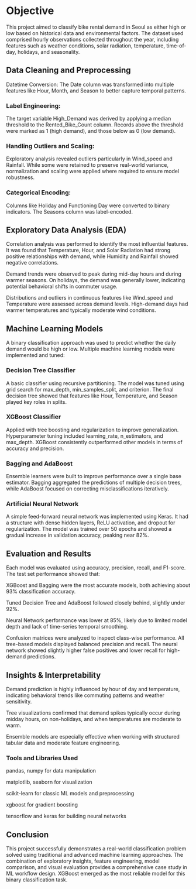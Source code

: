 # Objective
This project aimed to classify bike rental demand in Seoul as either high or low based on historical data and environmental factors. The dataset used comprised hourly observations collected throughout the year, including features such as weather conditions, solar radiation, temperature, time-of-day, holidays, and seasonality.

## Data Cleaning and Preprocessing
Datetime Conversion:
The Date column was transformed into multiple features like Hour, Month, and Season to better capture temporal patterns.

### Label Engineering:
The target variable High_Demand was derived by applying a median threshold to the Rented_Bike_Count column. Records above the threshold were marked as 1 (high demand), and those below as 0 (low demand).

### Handling Outliers and Scaling:
Exploratory analysis revealed outliers particularly in Wind_speed and Rainfall. While some were retained to preserve real-world variance, normalization and scaling were applied where required to ensure model robustness.

### Categorical Encoding:
Columns like Holiday and Functioning Day were converted to binary indicators. The Seasons column was label-encoded.

## Exploratory Data Analysis (EDA)
Correlation analysis was performed to identify the most influential features. It was found that Temperature, Hour, and Solar Radiation had strong positive relationships with demand, while Humidity and Rainfall showed negative correlations.

Demand trends were observed to peak during mid-day hours and during warmer seasons. On holidays, the demand was generally lower, indicating potential behavioral shifts in commuter usage.

Distributions and outliers in continuous features like Wind_speed and Temperature were assessed across demand levels. High-demand days had warmer temperatures and typically moderate wind conditions.

## Machine Learning Models
A binary classification approach was used to predict whether the daily demand would be high or low. Multiple machine learning models were implemented and tuned:

### Decision Tree Classifier
A basic classifier using recursive partitioning. The model was tuned using grid search for max_depth, min_samples_split, and criterion. The final decision tree showed that features like Hour, Temperature, and Season played key roles in splits.

### XGBoost Classifier
Applied with tree boosting and regularization to improve generalization. Hyperparameter tuning included learning_rate, n_estimators, and max_depth. XGBoost consistently outperformed other models in terms of accuracy and precision.

### Bagging and AdaBoost
Ensemble learners were built to improve performance over a single base estimator. Bagging aggregated the predictions of multiple decision trees, while AdaBoost focused on correcting misclassifications iteratively.

### Artificial Neural Network
A simple feed-forward neural network was implemented using Keras. It had a structure with dense hidden layers, ReLU activation, and dropout for regularization. The model was trained over 50 epochs and showed a gradual increase in validation accuracy, peaking near 82%.

## Evaluation and Results
Each model was evaluated using accuracy, precision, recall, and F1-score. The test set performance showed that:

XGBoost and Bagging were the most accurate models, both achieving about 93% classification accuracy.

Tuned Decision Tree and AdaBoost followed closely behind, slightly under 92%.

Neural Network performance was lower at 85%, likely due to limited model depth and lack of time-series temporal smoothing.

Confusion matrices were analyzed to inspect class-wise performance. All tree-based models displayed balanced precision and recall. The neural network showed slightly higher false positives and lower recall for high-demand predictions.

## Insights & Interpretability
Demand prediction is highly influenced by hour of day and temperature, indicating behavioral trends like commuting patterns and weather sensitivity.

Tree visualizations confirmed that demand spikes typically occur during midday hours, on non-holidays, and when temperatures are moderate to warm.

Ensemble models are especially effective when working with structured tabular data and moderate feature engineering.

### Tools and Libraries Used
pandas, numpy for data manipulation

matplotlib, seaborn for visualization

scikit-learn for classic ML models and preprocessing

xgboost for gradient boosting

tensorflow and keras for building neural networks

## Conclusion
This project successfully demonstrates a real-world classification problem solved using traditional and advanced machine learning approaches. The combination of exploratory insights, feature engineering, model comparison, and visual evaluation provides a comprehensive case study in ML workflow design. XGBoost emerged as the most reliable model for this binary classification task.

